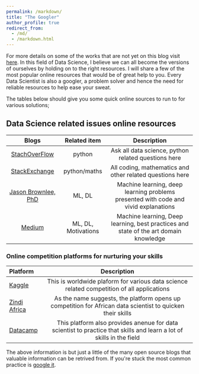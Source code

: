 ```yaml
---
permalink: /markdown/
title: "The Googler"
author_profile: true
redirect_from: 
  - /md/
  - /markdown.html
---
```

For more details on some of the works that are not yet on this blog visit [here](https://github.com/IkeKobby/). In this field of Data Science, I believe we can all become the versions of ourselves by holding on to the right resources. I will share a few of the most popular online resources that would be of great help to you. Every Data Scientist is also a googler, a problem solver and hence the need for reliable resources to help ease your sweat.

The tables below should give you some quick online sources to run to for various solutions;

## Data Science related issues online resources
| Blogs                                               | Related item      |   Description                                                                        |
| :--------------------------------------------------:|:-----------------:|:------------------------------------------------------------------------------------:|
| [StachOverFlow](https://stackoverflow.com/)         | python            | Ask all data science, python related questions here                                  |
| [StackExchange](https://stackexchange.com/)         |python/maths       | All coding, mathematics and other related questions here                             |
| [Jason Brownlee, PhD](machinelearningmastery.com/)  |ML, DL             | Machine learning, deep learning problems presented with code and vivid explanations  |
| [Medium](towardsdatascience.com/)                   |ML, DL, Motivations| Machine learning, Deep learning, best practices and state of the art domain knowledge|


### Online competition platforms for nurturing your skills

| Platform                                | Description                                                                                                          | 
|:----------------------------------------|:--------------------------------------------------------------------------------------------------------------------:|
| [Kaggle](www.kaggle.com)                |This is worldwide plaform for various data science related competition of all applications                            |
| [Zindi Africa](https://zindi.africa/)   | As the name suggests, the platform opens up competition for African data scientist to quicken their skills           |
| [Datacamp](https://www.datacamp.com/)   | This platform also provides anenue for data scientist to practice that skills and learn a lot of skills in the field |

The above information is but just a little of the many open source blogs that valuable information can be retrived from. If you're stuck the most common practice is [google it](www.google.com).
